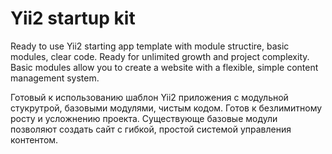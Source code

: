 # Yii2 startup kit
Ready to use Yii2 starting app template with module structire, basic modules, clear code. 
Ready for unlimited growth and project complexity. Basic modules allow you to create 
a website with a flexible, simple content management system.

Готовый к использованию шаблон Yii2 приложения c модульной стукрутрой, базовыми модулями,
чистым кодом. Готов к безлимитному росту и усложнению проекта. Существующе базовые модули
позволяют создать сайт с гибкой, простой системой управления контентом.